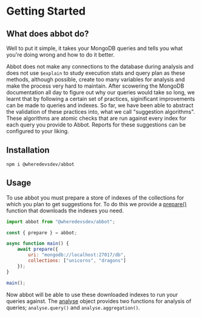# Getting Started

## What does abbot do?

Well to put it simple, it takes your MongoDB queries and tells you what you're doing wrong and how to do it better. 

Abbot does not make any connections to the database during analysis and does not use `$explain` to study execution stats and query plan as these methods, although possible, create too many variables for analysis and make the process very hard to maintain. After scowering the MongoDB documentation all day to figure out why our queries would take so long, we learnt that by following a certain set of practices, siginificant improvements can be made to queries and indexes. So far, we have been able to abstract the validation of these practices into, what we call "suggestion algorithms". These algorithms are atomic checks that are run against every index for each query you provide to Abbot. Reports for these suggestions can be configured to your liking.

## Installation

```
npm i @wheredevsdev/abbot
```

## Usage

To use abbot you must prepare a store of indexes of the collections for which you plan to get suggestions for. To do this we provide a [prepare()]() function that downloads the indexes you need.

```js
import abbot from "@wheredevsdev/abbot";

const { prepare } = abbot;

async function main() {
	await prepare({
		uri: "mongodb://localhost:27017/db",
		collections: ["unicorns", "dragons"]
	});
}

main();
```

Now abbot will be able to use these downloaded indexes to run your queries against. The [analyse]() object provides two functions for analysis of queries; `analyse.query()` and `analyse.aggregation()`. 

